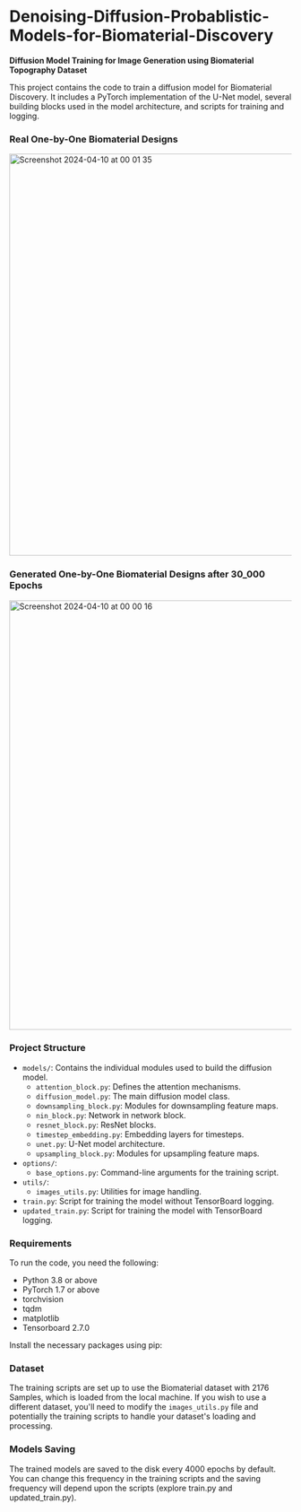 # Denoising-Diffusion-Probablistic-Models-for-Biomaterial-Discovery


**Diffusion Model Training for Image Generation using Biomaterial Topography Dataset**

This project contains the code to train a diffusion model for Biomaterial Discovery. It includes a PyTorch implementation of the U-Net model, several building blocks used in the model architecture, and scripts for training and logging.

### Real One-by-One Biomaterial Designs 
<img width="717" alt="Screenshot 2024-04-10 at 00 01 35" src="https://github.com/Karthi-DStech/Denoising-Diffusion-Probablistic-Models-for-Biomaterial-Discovery/assets/126179797/59a4b73d-5917-4180-8980-cafec56d43c1">


### Generated One-by-One Biomaterial Designs after 30_000 Epochs
<img width="766" alt="Screenshot 2024-04-10 at 00 00 16" src="https://github.com/Karthi-DStech/Denoising-Diffusion-Probablistic-Models-for-Biomaterial-Discovery/assets/126179797/83c0f320-e92f-4552-84da-826c4ad8ff0d">





### Project Structure

- `models/`: Contains the individual modules used to build the diffusion model.
    - `attention_block.py`: Defines the attention mechanisms.
    - `diffusion_model.py`: The main diffusion model class.
    - `downsampling_block.py`: Modules for downsampling feature maps.
    - `nin_block.py`: Network in network block.
    - `resnet_block.py`: ResNet blocks.
    - `timestep_embedding.py`: Embedding layers for timesteps.
    - `unet.py`: U-Net model architecture.
    - `upsampling_block.py`: Modules for upsampling feature maps.
- `options/`:
    - `base_options.py`: Command-line arguments for the training script.
- `utils/`:
    - `images_utils.py`: Utilities for image handling.
- `train.py`: Script for training the model without TensorBoard logging.
- `updated_train.py`: Script for training the model with TensorBoard logging.

### Requirements

To run the code, you need the following:

- Python 3.8 or above
- PyTorch 1.7 or above
- torchvision
- tqdm
- matplotlib
- Tensorboard 2.7.0

Install the necessary packages using pip:


### Dataset

The training scripts are set up to use the Biomaterial dataset with 2176 Samples, which is loaded from the local machine. If you wish to use a different dataset, you'll need to modify the `images_utils.py` file and potentially the training scripts to handle your dataset's loading and processing.

### Models Saving

The trained models are saved to the disk every 4000 epochs by default. You can change this frequency in the training scripts and the saving frequency will depend upon the scripts (explore train.py and updated_train.py).




